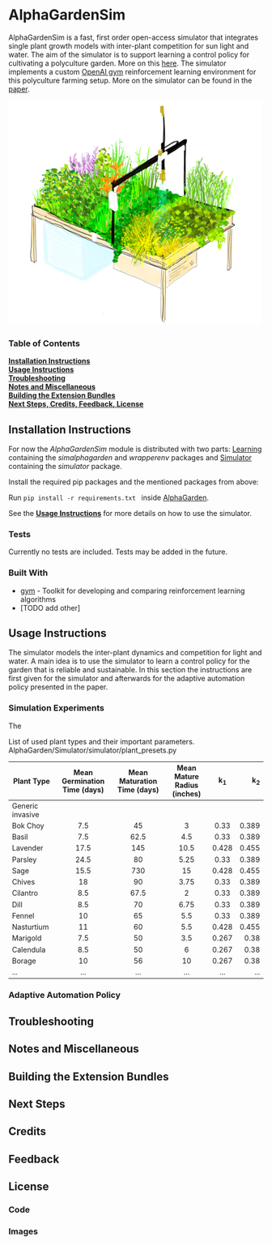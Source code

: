 # AlphaGardenSim

AlphaGardenSim is a fast, first order open-access simulator that integrates single plant growth models with inter-plant 
competition for sun light and water. The aim of the simulator is to support learning a control policy for cultivating
a polyculture garden. More on this [here](https://goldberg.berkeley.edu/art/AlphaGarden/). 
The simulator implements a custom [OpenAI gym](https://gym.openai.com/) reinforcement learning environment for this 
polyculture farming setup. More on the simulator can be found in the [paper]().

![AlphaGarden Watercolering](store-assets/watercolorAlphaGarden.png)

### Table of Contents
**[Installation Instructions](#installation-instructions)**<br>
**[Usage Instructions](#usage-instructions)**<br>
**[Troubleshooting](#troubleshooting)**<br>
**[Notes and Miscellaneous](#notes-and-miscellaneous)**<br>
**[Building the Extension Bundles](#building-the-extension-bundles)**<br>
**[Next Steps, Credits, Feedback, License](#next-steps)**<br>

## Installation Instructions

For now the *AlphaGardenSim* module is distributed with two parts: [Learning](https://github.com/BerkeleyAutomation/AlphaGarden/Learning) 
containing the *simalphagarden* and *wrapperenv* packages and [Simulator](https://github.com/BerkeleyAutomation/AlphaGarden/Simulator) 
containing the *simulator* package.

Install the required pip packages and the mentioned packages from above:

Run ```pip install -r requirements.txt ``` inside [AlphaGarden](https://github.com/BerkeleyAutomation/AlphaGarden/).

See the **[Usage Instructions](#usage-instructions)** for more details on how to use the simulator.

### Tests

Currently no tests are included. Tests may be added in the future.

### Built With

* [gym](https://gym.openai.com/) - Toolkit for developing and comparing reinforcement learning algorithms
* [TODO add other]

## Usage Instructions

The simulator models the inter-plant dynamics and competition for light and water. A main idea is to use the simulator
to learn a control policy for the garden that is reliable and sustainable. In this section the instructions are first
given for the simulator and afterwards for the adaptive automation policy presented in the paper.

### Simulation Experiments

The 

List of used plant types and their important parameters. AlphaGarden/Simulator/simulator/plant_presets.py

| Plant Type      | Mean Germination Time (days)  | Mean Maturation Time (days)  | Mean Mature Radius (inches) | k<sub>1</sub> | k<sub>2</sub> |
| --------------- |:-----------------------------:|:----------------------------:|:---------------------------:|:-------------:| -------------:|
| Generic invasive| | | | |
| Bok Choy        |7.5                            |45                            |3                            |0.33           |0.389          |
| Basil           |7.5                            |62.5                          |4.5                          |0.33           |0.389          |
| Lavender        |17.5                           |145                           |10.5                         |0.428          |0.455          |
| Parsley         |24.5                           |80                            |5.25                         |0.33           |0.389          |
| Sage            |15.5                           |730                           |15                           |0.428          |0.455          |
| Chives          |18                             |90                            |3.75                         |0.33           |0.389          |
| Cilantro        |8.5                            |67.5                          |2                            |0.33           |0.389          |
| Dill            |8.5                            |70                            |6.75                         |0.33           |0.389          |
| Fennel          |10                             |65                            |5.5                          |0.33           |0.389          |
| Nasturtium      |11                             |60                            |5.5                          |0.428          |0.455          |
| Marigold        |7.5                            |50                            |3.5                          |0.267          |0.38           |
| Calendula       |8.5                            |50                            |6                            |0.267          |0.38           |
| Borage          |10                             |56                            |10                           |0.267          |0.38           |
| ...     | ... |... |... |... | ... |

### Adaptive Automation Policy


## Troubleshooting

## Notes and Miscellaneous

## Building the Extension Bundles

## Next Steps

## Credits

## Feedback

## License

### Code

### Images
